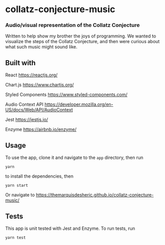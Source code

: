 # collatz-conjecture-music

### Audio/visual representation of the Collatz Conjecture

Written to help show my brother the joys of programming. We wanted to visualize the steps of the Collatz Conjecture, and then were curious about what such music might sound like.

## Built with

React https://reactjs.org/  

Chart.js https://www.chartjs.org/

Styled Components https://www.styled-components.com/

Audio Context API https://developer.mozilla.org/en-US/docs/Web/API/AudioContext

Jest https://jestjs.io/

Enzyme https://airbnb.io/enzyme/

## Usage

To use the app, clone it and navigate to the `app` directory, then run 
```
yarn
```

to install the dependencies, then
```
yarn start
```

Or navigate to https://themarquisdesheric.github.io/collatz-conjecture-music/

## Tests

This app is unit tested with Jest and Enzyme. To run tests, run 
```
yarn test
```
